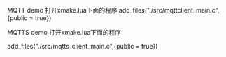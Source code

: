 MQTT demo 打开xmake.lua下面的程序
add_files("./src/mqttclient_main.c",{public = true})


MQTTS demo 打开xmake.lua下面的程序

add_files("./src/mqtts_client_main.c",{public = true})